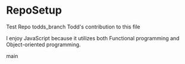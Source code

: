 # RepoSetup
Test Repo 
 todds_branch
Todd's contribution to this file


I enjoy JavaScript because it utilizes both Functional programming and Object-oriented programming.


 main
